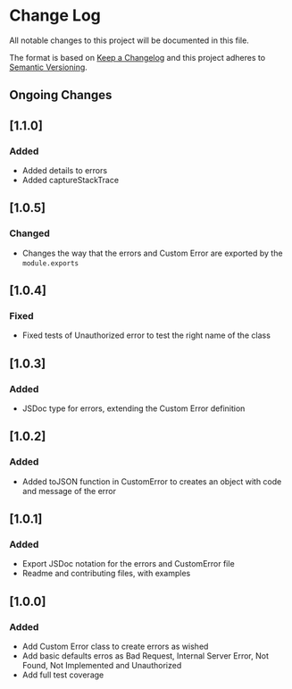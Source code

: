 # Change Log
All notable changes to this project will be documented in this file.

The format is based on [Keep a Changelog](http://keepachangelog.com/)
and this project adheres to [Semantic Versioning](http://semver.org/).

## Ongoing Changes


## [1.1.0]
### Added
- Added details to errors
- Added captureStackTrace

## [1.0.5]
### Changed
- Changes the way that the errors and Custom Error are exported by the `module.exports`

## [1.0.4]
### Fixed
- Fixed tests of Unauthorized error to test the right name of the class

## [1.0.3]
### Added
- JSDoc type for errors, extending the Custom Error definition

## [1.0.2]
### Added
- Added toJSON function in CustomError to creates an object with code and message of the error

## [1.0.1]
### Added
- Export JSDoc notation for the errors and CustomError file
- Readme and contributing files, with examples

## [1.0.0]
### Added
- Add Custom Error class to create errors as wished
- Add basic defaults erros as Bad Request, Internal Server Error, Not Found, Not Implemented and Unauthorized
- Add full test coverage
